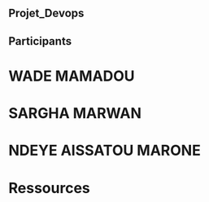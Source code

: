 ##   Projet_Devops
##  Participants 
#  WADE MAMADOU 
#  SARGHA MARWAN 
#  NDEYE AISSATOU MARONE

# Ressources 
